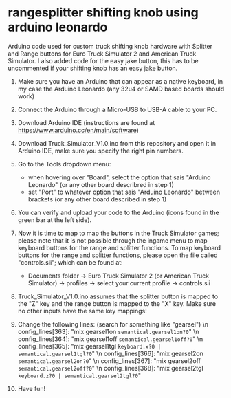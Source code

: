 # rangesplitter shifting knob using arduino leonardo
Arduino code used for custom truck shifting knob hardware with Splitter and Range buttons for Euro Truck Simulator 2 and American Truck Simulator.
I also added code for the easy jake button, this has to be uncommented if your shifting knob has an easy jake button.

1. Make sure you have an Arduino that can appear as a native keyboard, in my case the Arduino Leonardo (any 32u4 or SAMD based boards should work)

2. Connect the Arduino through a Micro-USB to USB-A cable to your PC.

3. Download Arduino IDE (instructions are found at https://www.arduino.cc/en/main/software)

4. Download Truck_Simulator_V1.0.ino from this repository and open it in Arduino IDE, make sure you specify the right pin numbers.

5. Go to the Tools dropdown menu:
    - when hovering over "Board", select the option that sais "Arduino Leonardo" (or any other board describred in step 1)
    - set "Port" to whatever option that sais "Arduino Leonardo" between brackets (or any other board described in step 1)

6. You can verify and upload your code to the Arduino (icons found in the green bar at the left side).

7. Now it is time to map to map the buttons in the Truck Simulator games; 
   please note that it is not possible through the ingame menu to map keyboard buttons for the range and splitter functions.
   To map keyboard buttons for the range and splitter functions, please open the file called "controls.sii"; which can be found at:
    - Documents folder -> Euro Truck Simulator 2 (or American Truck Simulator) -> profiles -> select your current profile -> controls.sii
    
8. Truck_Simulator_V1.0.ino assumes that the splitter button is mapped to the "Z" key and the range button is mapped to the "X" key. 
   Make sure no other inputs have the same key mappings!
   
9. Change the following lines: (search for something like "gearsel")
 \n   config_lines[363]: "mix gearsel1on `semantical.gearsel1on?0`"
 \n   config_lines[364]: "mix gearsel1off `semantical.gearsel1off?0`"
 \n   config_lines[365]: "mix gearsel1tgl `keyboard.x?0 | semantical.gearsel1tgl?0`"
 \n   config_lines[366]: "mix gearsel2on `semantical.gearsel2on?0`"
 \n   config_lines[367]: "mix gearsel2off `semantical.gearsel2off?0`"
 \n   config_lines[368]: "mix gearsel2tgl `keyboard.z?0 | semantical.gearsel2tgl?0`"
    
10. Have fun!
